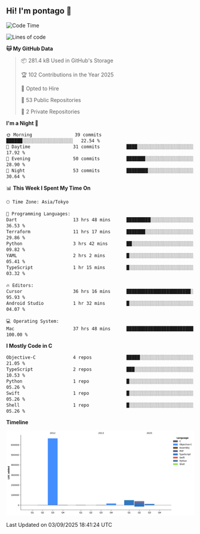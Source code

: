 ## Hi! I'm pontago 👋

<!--START_SECTION:waka-->
![Code Time](http://img.shields.io/badge/Code%20Time-611%20hrs%2022%20mins-blue)

![Lines of code](https://img.shields.io/badge/From%20Hello%20World%20I%27ve%20Written-778.6%20thousand%20lines%20of%20code-blue)

**🐱 My GitHub Data** 

> 📦 281.4 kB Used in GitHub's Storage 
 > 
> 🏆 102 Contributions in the Year 2025
 > 
> 💼 Opted to Hire
 > 
> 📜 53 Public Repositories 
 > 
> 🔑 2 Private Repositories 
 > 
**I'm a Night 🦉** 

```text
🌞 Morning                39 commits          ██████░░░░░░░░░░░░░░░░░░░   22.54 % 
🌆 Daytime                31 commits          ████░░░░░░░░░░░░░░░░░░░░░   17.92 % 
🌃 Evening                50 commits          ███████░░░░░░░░░░░░░░░░░░   28.90 % 
🌙 Night                  53 commits          ████████░░░░░░░░░░░░░░░░░   30.64 % 
```


📊 **This Week I Spent My Time On** 

```text
🕑︎ Time Zone: Asia/Tokyo

💬 Programming Languages: 
Dart                     13 hrs 48 mins      █████████░░░░░░░░░░░░░░░░   36.53 % 
Terraform                11 hrs 17 mins      ███████░░░░░░░░░░░░░░░░░░   29.86 % 
Python                   3 hrs 42 mins       ██░░░░░░░░░░░░░░░░░░░░░░░   09.82 % 
YAML                     2 hrs 2 mins        █░░░░░░░░░░░░░░░░░░░░░░░░   05.41 % 
TypeScript               1 hr 15 mins        █░░░░░░░░░░░░░░░░░░░░░░░░   03.32 % 

🔥 Editors: 
Cursor                   36 hrs 16 mins      ████████████████████████░   95.93 % 
Android Studio           1 hr 32 mins        █░░░░░░░░░░░░░░░░░░░░░░░░   04.07 % 

💻 Operating System: 
Mac                      37 hrs 48 mins      █████████████████████████   100.00 % 
```

**I Mostly Code in C** 

```text
Objective-C              4 repos             █████░░░░░░░░░░░░░░░░░░░░   21.05 % 
TypeScript               2 repos             ███░░░░░░░░░░░░░░░░░░░░░░   10.53 % 
Python                   1 repo              █░░░░░░░░░░░░░░░░░░░░░░░░   05.26 % 
Swift                    1 repo              █░░░░░░░░░░░░░░░░░░░░░░░░   05.26 % 
Shell                    1 repo              █░░░░░░░░░░░░░░░░░░░░░░░░   05.26 % 
```



**Timeline**

![Lines of Code chart](https://raw.githubusercontent.com/pontago/pontago/main/assets/bar_graph.png)


 Last Updated on 03/09/2025 18:41:24 UTC
<!--END_SECTION:waka-->
